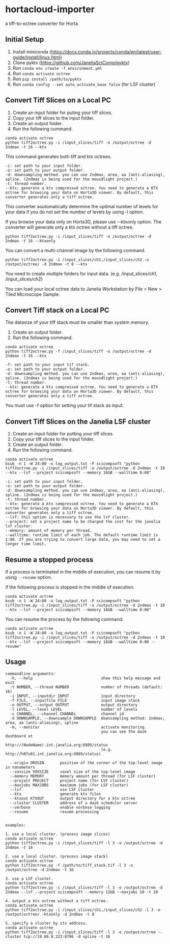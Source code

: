 # hortacloud-importer
a tiff-to-octree converter for Horta.

## Initial Setup
1. Install miniconda (https://docs.conda.io/projects/conda/en/latest/user-guide/install/linux.html)
2. Clone pyktx (https://github.com/JaneliaSciComp/pyktx)
3. Run ```conda env create -f environment.yml```
4. Run ```conda activate octree```
5. Run ```pip install /path/to/pyktx```
6. Run ```conda config --set auto_activate_base false``` (for LSF cluster)


## Convert Tiff Slices on a Local PC
1. Create an input folder for puting your tiff slices.
2. Copy your tiff slices to the input folder.
3. Create an output folder.
4. Run the following command.
```
conda activate octree
python tiff2octree.py -i /input_slices/tiff -o /output/octree -d 2ndmax -t 16 --ktx
```
This command generates both tiff and ktx octrees.  
```
-i: set path to your input folder.  
-o: set path to your output folder.  
-d: downsampling method. you can use 2ndmax, area, aa (anti-aliasing), spline. (2ndmax is being used for the mousdlight project.)  
-t: thread number.  
--ktx: generate a ktx compressed octree. You need to generate a KTX octree for browsing your data on Horta3D viewer. By default, this converter generates only a tiff octree.  
```
This converter aoutomatically determine the optimal number of levels for your data if you do not set the number of levels by using -l option.

If you browse your data only on Horta3D, please use --ktxonly option. The converter will generate only a ktx octree without a tiff octree.
```
python tiff2octree.py -i /input_slices/tiff -o /output/octree -d 2ndmax -t 16 --ktxonly
```

You can convert a multi-channel image by the following command. 
```
python tiff2octree.py -i /input_slices/ch1,/input_slices/ch2 -o /output/octree/ -d 2ndmax -t 8 --ktx
```
You need to create multiple folders for input data. (e.g. /input_slices/ch1, /input_slices/ch2)

You can load your local octree data to Janelia Workstation by File > New > Tiled Microscope Sample.

## Convert Tiff stack on a Local PC
The datasize of your tiff stack must be smaller than system memory.
1. Create an output folder.
2. Run the following command.
```
conda activate octree
python tiff2octree.py -f /input_slices/tiff -o /output/octree -d 2ndmax -t 16 --ktx
```
```
-f: set path to your input tif stack.
-o: set path to your output folder.
-d: downsampling method. you can use 2ndmax, area, aa (anti-aliasing), spline. (2ndmax is being used for the mousdlight project.)
-t: thread number. 
--ktx: generate a ktx compressed octree. You need to generate a KTX octree for browsing your data on Horta3D viewer. By default, this converter generates only a tiff octree.
```
You must use -f option for setting your tif stack as input.


## Convert Tiff Slices on the Janelia LSF cluster

1. Create an input folder for putting your tiff slices.
2. Copy your tiff slices to the input folder.
3. Create an output folder.
4. Run the following command.
```
conda activate octree
bsub -n 1 -W 24:00 -o log_output.txt -P scicompsoft "python tiff2octree.py -i /input_slices/tiff -o /output/octree -d 2ndmax -t 10 --ktx --lsf --project scicompsoft --memory 16GB --walltime 8:00"
```
```
-i: set path to your input folder.
-o: set path to your output folder.
-d: downsampling method. you can use 2ndmax, area, aa (anti-aliasing), spline. (2ndmax is being used for the mousdlight project.)
-t: thread number.
--ktx: generate a ktx compressed octree. You need to generate a KTX octree for browsing your data on Horta3D viewer. By default, this converter generates only a tiff octree.
--lsf: this option is necessary to use the lsf cluster.
--project: set a project name to be charged the cost for the janelia lsf cluster.
--memory: amount of memory per thread.
--walltime: runtime limit of each job. The default runtime limit is 1:00. If you are trying to convert large data, you may need to set a longer time limit.
```

## Resume a stopped process
If a process is terminated in the middle of execution, you can resume it by using ```--resume``` option.

if the following process is stopped in the middle of execution:
```
conda activate octree
bsub -n 1 -W 24:00 -o log_output.txt -P scicompsoft "python tiff2octree.py -i /input_slices/tiff -o /output/octree -d 2ndmax -t 10 --ktx --lsf --project scicompsoft --memory 16GB --walltime 8:00"
```

You can resume the process by the following command:
```
conda activate octree
bsub -n 1 -W 24:00 -o log_output.txt -P scicompsoft "python tiff2octree.py -i /input_slices/tiff -o /output/octree -d 2ndmax -t 10 --ktx --lsf --project scicompsoft --memory 16GB --walltime 8:00 --resume"
```

## Usage
```
commandline arguments:
  -h, --help                              show this help message and exit
  -t NUMBER, --thread NUMBER              number of threads (default: 16)
  -i INPUT, --inputdir INPUT              input directory
  -f FILE, --inputfile FILE               input image stack
  -o OUTPUT, --output OUTPUT              output directory
  -l LEVEL, --level LEVEL                 number of levels
  -c CHANNEL, --channel CHANNEL           channel id
  -d DOWNSAMPLE, --downsample DOWNSAMPLE  downsampling method: 2ndmax, area, aa (anti-aliasing), spline
  -m, --monitor                           activate monitoring. 
                                          you can see the dask dashboard at 
                                          http://(NodeName).int.janelia.org:8989/status
                                          (e.g. http://h07u01.int.janelia.org:8989/status)
  
  --origin ORIGIN       position of the corner of the top-level image in nanometers
  --voxsize VOXSIZE     voxel size of the top-level image
  --memory MEMORY       memory amount per thread (for LSF cluster)
  --project PROJECT     project name (for LSF cluster)
  --maxjobs MAXJOBS     maximum jobs (for LSF cluster)
  --lsf                 use LSF cluster
  --ktx                 generate ktx files
  --ktxout KTXOUT       output directory for a ktx octree
  --cluster CLUSTER     address of a dask scheduler server
  --verbose             enable vorbose logging
  --resume              resume processing


examples: 

1. use a local cluster. (process image slices)
conda activate octree
python tiff2octree.py -i /input_slices/tiff -l 3 -o /output/octree -d 2ndmax -t 16

2. use a local cluster. (process image stack)
conda activate octree
python tiff2octree.py -f /path/to/tiff_stack.tif -l 3 -o /output/octree -d 2ndmax -t 16

3. use a LSF cluster.
conda activate octree
python tiff2octree.py -i /input_slices/tiff -l 3 -o /output/octree -d 2ndmax --lsf --project scicompsoft --memory 12GB --maxjobs 10 -t 10

4. output a ktx octree without a tiff octree.
conda activate octree
python tiff2octree.py -i /input_slices/ch1,/input_slices/ch2 -l 3 -o /output/octree/ -ktxonly -d 2ndmax -t 8

5. specify a cluster by its address.
conda activate octree
python tiff2octree.py -i /input_slices/tiff -l 3 -o /output/octree --cluster tcp://10.60.0.223:8786 -d spline -t 16
```
